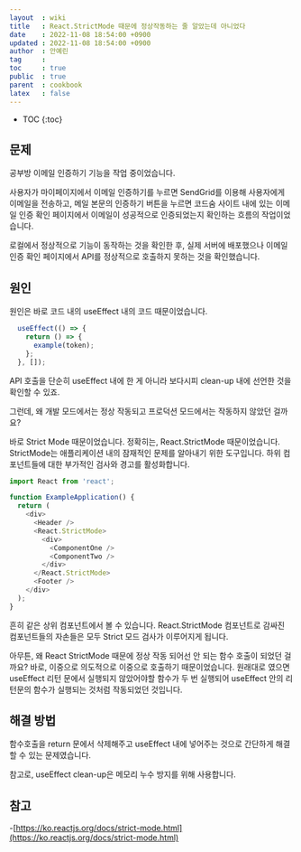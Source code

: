 ```yaml
---
layout  : wiki
title   : React.StrictMode 때문에 정상작동하는 줄 알았는데 아니었다 
date    : 2022-11-08 18:54:00 +0900
updated : 2022-11-08 18:54:00 +0900
author  : 안예린
tag     : 
toc     : true
public  : true
parent  : cookbook
latex   : false
---
```

* TOC
{:toc}

## 문제 

공부방 이메일 인증하기 기능을 작업 중이었습니다.

사용자가 마이페이지에서 이메일 인증하기를 누르면 SendGrid를 이용해 사용자에게 이메일을 전송하고, 메일 본문의 인증하기 버튼을 누르면 코드숨 사이트 내에 있는 이메일 인증 확인 페이지에서
이메일이 성공적으로 인증되었는지 확인하는 흐름의 작업이었습니다.

로컬에서 정상적으로 기능이 동작하는 것을 확인한 후, 실제 서버에 배포했으나 이메일 인증 확인 페이지에서 API를 정상적으로 호출하지 못하는 것을 확인했습니다.

## 원인

원인은 바로 코드 내의 useEffect 내의 코드 때문이었습니다.

```js
  useEffect(() => {
    return () => {
      example(token);
    };
  }, []);
```

API 호출을 단순히 useEffect 내에 한 게 아니라 보다시피
clean-up 내에 선언한 것을 확인할 수 있죠.

그런데, 왜 개발 모드에서는 정상 작동되고 프로덕션 모드에서는 작동하지 않았던 걸까요?

바로 Strict Mode 때문이었습니다. 정확히는, React.StrictMode 때문이었습니다.
StrictMode는 애플리케이션 내의 잠재적인 문제를 알아내기 위한 도구입니다.
하위 컴포넌트들에 대한 부가적인 검사와 경고를 활성화합니다.

```js
import React from 'react';

function ExampleApplication() {
  return (
    <div>
      <Header />
      <React.StrictMode>
        <div>
          <ComponentOne />
          <ComponentTwo />
        </div>
      </React.StrictMode>
      <Footer />
    </div>
  );
}
```

흔히 <App/>같은 상위 컴포넌트에서 볼 수 있습니다. React.StrictMode 컴포넌트로 감싸진 컴포넌트들의 자손들은 모두 Strict 모드 검사가 이루어지게 됩니다.

아무튼, 왜 React StrictMode 때문에 정상 작동 되어선 안 되는 함수 호출이 되었던 걸까요? 바로, 이중으로 의도적으로 이중으로 호출하기 때문이었습니다.
원래대로 였으면 useEffect 리턴 문에서 실행되지 않았어야할 함수가
두 번 실행되어 useEffect 안의 리턴문의 함수가 실행되는 것처럼 작동되었던 것입니다.

## 해결 방법

함수호출을 return 문에서 삭제해주고 useEffect 내에 넣어주는 것으로 간단하게 해결할 수 있는 문제였습니다.

참고로, useEffect clean-up은 메모리 누수 방지를 위해 사용합니다.

## 참고

-[https://ko.reactjs.org/docs/strict-mode.html](https://ko.reactjs.org/docs/strict-mode.html)
